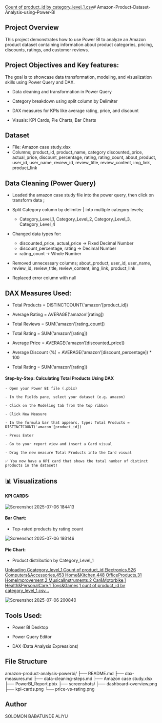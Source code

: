 [Count of product_id by category_level_1.csv](https://github.com/user-attachments/files/21090112/Count.of.product_id.by.category_level_1.csv)# Amazon-Product-Dataset-Analysis-using-Power-BI

## Project Overview

This project demonstrates how to use Power BI to analyze an Amazon product dataset containing information about product categories, pricing, discounts, ratings, and customer reviews. 

## Project Objectives and Key features:

The goal is to showcase data transformation, modeling, and visualization skills using Power Query and DAX.

- Data cleaning and transformation in Power Query

- Category breakdown using split column by Delimiter

- DAX measures for KPIs like average rating, price, and discount

- Visuals: KPI Cards, Pie Charts, Bar Charts

## Dataset

- File: Amazon case study.xlsx
- Columns; product_id, product_name, category discounted_price, actual_price, discount_percentage, rating, rating_count, about_product, user_id, user_name, review_id, review_title, review_content, img_link, product_link

##  Data Cleaning (Power Query)

- Loaded the amazon case study file into the power query, then click on transform data ;

- Split Category column by delimiter | into multiple category levels;
    - Category_Level_1, Category_Level_2, Category_Level_3, Category_Level_4
 
- Changed data types for:

     - discounted_price, actual_price →  Fixed Decimal Number
     - discount_percentage, rating → Decimal Number
     - rating_count → Whole Number

- Removed unnecessary columns; about_product, user_id, user_name, review_id, review_title, review_content, img_link, product_link

- Replaced error column with null

##  DAX Measures Used:

- Total Products = DISTINCTCOUNT('amazon'[product_id])

- Average Rating = AVERAGE('amazon'[rating])

- Total Reviews = SUM('amazon'[rating_count])

- Total Rating = SUM('amazon'[rating])

- Average Price = AVERAGE('amazon'[discounted_price])

- Average Discount (%) = AVERAGE('amazon'[discount_percentage]) * 100

- Total Rating = SUM('amazon'[rating])

#### Step-by-Step: Calculating Total Products Using DAX

    - Open your Power BI file (.pbix)

    - In the Fields pane, select your dataset (e.g. amazon)

    - Click on the Modeling tab from the top ribbon

    - Click New Measure

    - In the formula bar that appears, type: Total Products = DISTINCTCOUNT('amazon'[product_id])

    - Press Enter

    - Go to your report view and insert a Card visual

    - Drag the new measure Total Products into the Card visual

    ✅ You now have a KPI card that shows the total number of distinct products in the dataset!


## 📊 Visualizations

#### KPI CARDS:
![Screenshot 2025-07-06 184413](https://github.com/user-attachments/assets/6beef743-e7ac-428b-869d-5e295e6712df)

#### Bar Chart:
- Top-rated products by rating count

![Screenshot 2025-07-06 193146](https://github.com/user-attachments/assets/61594f23-3d32-46dd-b5e6-88253128b78c)

#### Pie Chart:

- Product distribution by Category_Level_1

[Uploading Ccategory_level_1,Count of product_id
Electronics,526
Computers&Accessories,453
Home&Kitchen,448
OfficeProducts,31
HomeImprovement,2
MusicalInstruments,2
Car&Motorbike,1
Health&PersonalCare,1
Toys&Games,1
ount of product_id by category_level_1.csv…]()

![Screenshot 2025-07-06 200840](https://github.com/user-attachments/assets/b48a5152-b9ab-46de-b549-bb1db4e54ad7)


## Tools Used:

- Power BI Desktop

- Power Query Editor

- DAX (Data Analysis Expressions)


 ## File Structure

 amazon-product-analysis-powerbi/
├── README.md
├── dax-measures.md
├── data-cleaning-steps.md
├── Amazon case study.xlsx
├── PowerBI_Report.pbix
├── screenshots/
    ├── dashboard-overview.png
    ├── kpi-cards.png
    └── price-vs-rating.png


## Author
SOLOMON BABATUNDE ALIYU










